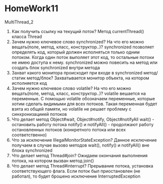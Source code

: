 # HomeWork11
MultiThread_2
1. Как получить ссылку на текущий поток?
Метод currentThread() класса Thread
2. Зачем нужно ключевое слово synchronized? На что его можно вещать(поле, метод, класс, конструктор..)? 
synchronized позволяет определять код, который должен исполняться только одним потоком. 
Когда один поток выполяет этот код, то остальные потоки не имею доступа к нему.
synchronized можно повесить на метод или создать блок synchronized внутри метода
3. Захват какого монитора происходит при входе в synchronized метод/статик метод/блок?
Захватывается монитор объекта, на котором исполняется код
4. Зачем нужно ключевое слово volatile? На что его можно вещать(поле, метод, класс, конструктор..)?
volatile вешается на переменные. С помощью volatile обозначаем переменные, которые хотим сделать видимыми для всех потоков. 
Такая переменная будет взята из общей памяти, но volatile не решает проблему с синхронизациией потоков
5. Что делает метод Object#wait, Object#notify, Object#notifyAll
wait() - остановить работу потока
notify() и notifyAll() - продолжают работу остановленных потоков (конкретного потока или всех соответственно)
6. Что за исключение IllegalMonitorStateException?
Данное исключение получаем в случае вызово методов wait(), notify() и notifyAll() вне блока synchronized
7. Что делает метод Thread#join?
Ожидаем окончания выполнения потока, на котором вызван метод join()
8. Что делает метод Thread#interrupt?
Прерывание потока, установка соответствующего флага. Если поток был приостановлен (не работал), то будет брошено исключение InterruptedException



